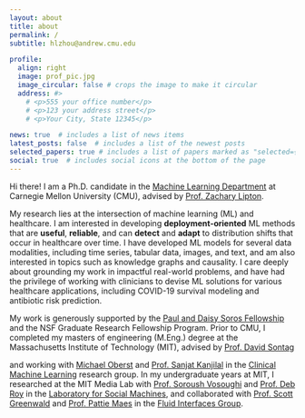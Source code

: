 ```yaml
---
layout: about
title: about
permalink: /
subtitle: hlzhou@andrew.cmu.edu

profile:
  align: right
  image: prof_pic.jpg
  image_circular: false # crops the image to make it circular
  address: #>
    # <p>555 your office number</p>
    # <p>123 your address street</p>
    # <p>Your City, State 12345</p>

news: true  # includes a list of news items
latest_posts: false  # includes a list of the newest posts
selected_papers: true # includes a list of papers marked as "selected={true}"
social: true  # includes social icons at the bottom of the page
---
```


Hi there! I am a Ph.D. candidate in the [Machine Learning Department](https://www.ml.cmu.edu/) at Carnegie Mellon University (CMU), advised by [Prof. Zachary Lipton](https://www.zacharylipton.com/).
<!-- Previously, I obtained my M.Eng. and Bachelors degrees in computer science and electrical engineering from Massachusetts Institue of Technology (MIT). -->

<!-- My research lies at the intersection of machine learning and healthcare.  -->

My research lies at the intersection of machine learning (ML) and healthcare. 
I am interested in developing **deployment-oriented** ML methods that are **useful**, **reliable**, and can
**detect** and **adapt** to distribution shifts that occur in healthcare over time. 
I have developed ML models for several data modalities, including time series, tabular data, images, and text, and am also interested in topics such as knowledge graphs and causality. 
I care deeply about 
grounding my work in 
impactful real-world problems, 
and 
have had the privilege of working with clinicians to devise ML solutions for various healthcare applications, including COVID-19 survival modeling and antibiotic risk prediction. 
<!-- that can learn from data collected over time, and  -->
<!-- More broadly, my goal is to build intelligent personal assistants for doctors and patients that are widely accessible and trusted. -->
<!-- 
I am interested in topics at the intersection of machine learning and healthcare, such as <b>time series, multi-task learning, knowledge graphs, and causality</b>, with the goal of developing <b>personalized, accurate, and reliable</b> models to assist with clinical decision-making.</p> -->
<!-- I study how we can develop machine learning methods which can adapt to the ever-changing healthcare landscape.  -->
<!-- 
Throughout my career I hope to develop methods that will enable us to continually shine new light on parts of healthcare and medicine, such as autism, that are not yet well understood through classical means. -->


<!-- I am interested in topics at the intersection of machine learning and healthcare, such as <b>time series, multi-task learning, knowledge graphs, and causality</b>, with the goal of developing <b>personalized, accurate, and reliable</b> models to assist with clinical decision-making.</p> -->

My work is generously supported by the [Paul and Daisy Soros Fellowship](https://www.pdsoros.org/meet-the-fellows/helen-zhou) and the NSF Graduate Research Fellowship Program.
Prior to CMU, I completed my masters of engineering (M.Eng.) degree at the Massachusetts Institute of Technology (MIT), advised by [Prof. David Sontag](http://people.csail.mit.edu/dsontag/) 
<!-- in the [Clinical Machine Learning](http://clinicalml.org/) group. -->
and working with [Michael Oberst](https://www.michaelkoberst.com/) and [Prof. Sanjat Kanjilal](https://www.populationmedicine.org/skanjilal) in the [Clinical Machine Learning](http://clinicalml.org/) research group. 
In my undergraduate years at MIT, I researched at the MIT Media Lab with [Prof. Soroush Vosoughi](http://soroush.mit.edu/) and [Prof. Deb Roy](https://dkroy.media.mit.edu/) in the [Laboratory for Social Machines](https://www.media.mit.edu/groups/social-machines/overview/), and collaborated with [Prof. Scott Greenwald](https://www.media.mit.edu/people/swgreen/overview/) and [Prof. Pattie Maes](https://www.media.mit.edu/people/pattie/overview/) in the [Fluid Interfaces Group](https://www.media.mit.edu/groups/fluid-interfaces/overview/).
